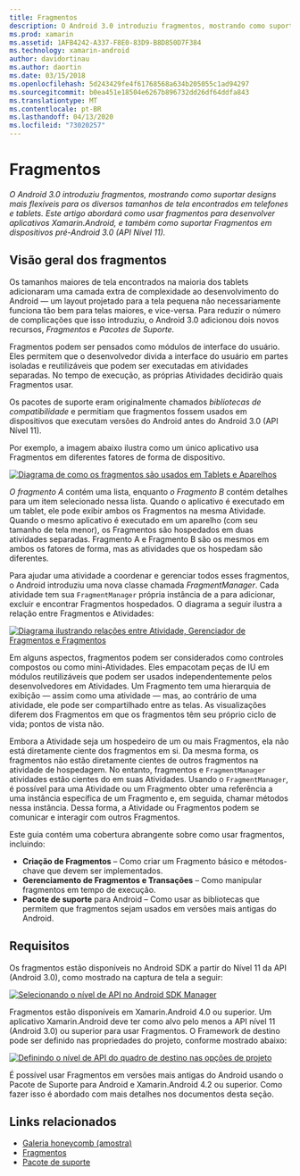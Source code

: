 ```yaml
---
title: Fragmentos
description: O Android 3.0 introduziu fragmentos, mostrando como suportar designs mais flexíveis para os diversos tamanhos de tela encontrados em telefones e tablets. Este artigo abordará como usar fragmentos para desenvolver aplicativos Xamarin.Android, e também como suportar Fragmentos em dispositivos pré-Android 3.0 (API Nível 11).
ms.prod: xamarin
ms.assetid: 1AFB4242-A337-F8E0-83D9-B8D850D7F384
ms.technology: xamarin-android
author: davidortinau
ms.author: daortin
ms.date: 03/15/2018
ms.openlocfilehash: 5d243429fe4f61768568a634b205055c1ad94297
ms.sourcegitcommit: b0ea451e18504e6267b896732dd26df64ddfa843
ms.translationtype: MT
ms.contentlocale: pt-BR
ms.lasthandoff: 04/13/2020
ms.locfileid: "73020257"
---
```

# <a name="fragments"></a>Fragmentos

_O Android 3.0 introduziu fragmentos, mostrando como suportar designs mais flexíveis para os diversos tamanhos de tela encontrados em telefones e tablets. Este artigo abordará como usar fragmentos para desenvolver aplicativos Xamarin.Android, e também como suportar Fragmentos em dispositivos pré-Android 3.0 (API Nível 11)._

## <a name="fragments-overview"></a>Visão geral dos fragmentos

Os tamanhos maiores de tela encontrados na maioria dos tablets adicionaram uma camada extra de complexidade ao desenvolvimento do Android — um layout projetado para a tela pequena não necessariamente funciona tão bem para telas maiores, e vice-versa. Para reduzir o número de complicações que isso introduziu, o Android 3.0 adicionou dois novos recursos, *Fragmentos* e *Pacotes de Suporte.*

Fragmentos podem ser pensados como módulos de interface do usuário. Eles permitem que o desenvolvedor divida a interface do usuário em partes isoladas e reutilizáveis que podem ser executadas em atividades separadas. No tempo de execução, as próprias Atividades decidirão quais Fragmentos usar.

Os pacotes de suporte eram originalmente chamados *bibliotecas de compatibilidade* e permitiam que fragmentos fossem usados em dispositivos que executam versões do Android antes do Android 3.0 (API Nível 11).

Por exemplo, a imagem abaixo ilustra como um único aplicativo usa Fragmentos em diferentes fatores de forma de dispositivo.

[![Diagrama de como os fragmentos são usados em Tablets e Aparelhos](images/00.png)](images/00.png#lightbox)

*O fragmento A* contém uma lista, enquanto *o Fragmento B* contém detalhes para um item selecionado nessa lista. Quando o aplicativo é executado em um tablet, ele pode exibir ambos os Fragmentos na mesma Atividade. Quando o mesmo aplicativo é executado em um aparelho (com seu tamanho de tela menor), os Fragmentos são hospedados em duas atividades separadas. Fragmento A e Fragmento B são os mesmos em ambos os fatores de forma, mas as atividades que os hospedam são diferentes.

Para ajudar uma atividade a coordenar e gerenciar todos esses fragmentos, o Android introduziu uma nova classe chamada *FragmentManager*. Cada atividade tem sua `FragmentManager` própria instância de a para adicionar, excluir e encontrar Fragmentos hospedados. O diagrama a seguir ilustra a relação entre Fragmentos e Atividades:

[![Diagrama ilustrando relações entre Atividade, Gerenciador de Fragmentos e Fragmentos](images/01.png)](images/01.png#lightbox)

Em alguns aspectos, fragmentos podem ser considerados como controles compostos ou como mini-Atividades. Eles empacotam peças de IU em módulos reutilizáveis que podem ser usados independentemente pelos desenvolvedores em Atividades. Um Fragmento tem uma hierarquia de exibição — assim como uma atividade — mas, ao contrário de uma atividade, ele pode ser compartilhado entre as telas. As visualizações diferem dos Fragmentos em que os fragmentos têm seu próprio ciclo de vida; pontos de vista não.

Embora a Atividade seja um hospedeiro de um ou mais Fragmentos, ela não está diretamente ciente dos fragmentos em si. Da mesma forma, os fragmentos não estão diretamente cientes de outros fragmentos na atividade de hospedagem. No entanto, fragmentos e `FragmentManager` atividades estão cientes do em suas Atividades. Usando o `FragmentManager`, é possível para uma Atividade ou um Fragmento obter uma referência a uma instância específica de um Fragmento e, em seguida, chamar métodos nessa instância. Dessa forma, a Atividade ou Fragmentos podem se comunicar e interagir com outros Fragmentos.

Este guia contém uma cobertura abrangente sobre como usar fragmentos, incluindo:

- **Criação de Fragmentos** – Como criar um Fragmento básico e métodos-chave que devem ser implementados.
- **Gerenciamento de Fragmentos e Transações** – Como manipular fragmentos em tempo de execução.
- **Pacote de suporte** para Android – Como usar as bibliotecas que permitem que fragmentos sejam usados em versões mais antigas do Android.

## <a name="requirements"></a>Requisitos

Os fragmentos estão disponíveis no Android SDK a partir do Nível 11 da API (Android 3.0), como mostrado na captura de tela a seguir:

[![Selecionando o nível de API no Android SDK Manager](images/02.png)](images/02.png#lightbox)

Fragmentos estão disponíveis em Xamarin.Android 4.0 ou superior. Um aplicativo Xamarin.Android deve ter como alvo pelo menos a API nível 11 (Android 3.0) ou superior para usar Fragmentos. O Framework de destino pode ser definido nas propriedades do projeto, conforme mostrado abaixo:

[![Definindo o nível de API do quadro de destino nas opções de projeto](images/03-sml.png)](images/03.png#lightbox)

É possível usar Fragmentos em versões mais antigas do Android usando o Pacote de Suporte para Android e Xamarin.Android 4.2 ou superior. Como fazer isso é abordado com mais detalhes nos documentos desta seção.

## <a name="related-links"></a>Links relacionados

- [Galeria honeycomb (amostra)](https://docs.microsoft.com/samples/xamarin/monodroid-samples/honeycombgallery)
- [Fragmentos](https://developer.android.com/guide/topics/fundamentals/fragments.html)
- [Pacote de suporte](https://developer.android.com/sdk/compatibility-library.html)
